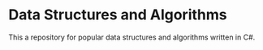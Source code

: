 # Data Structures and Algorithms
This a repository for popular data structures and algorithms written in C#.
